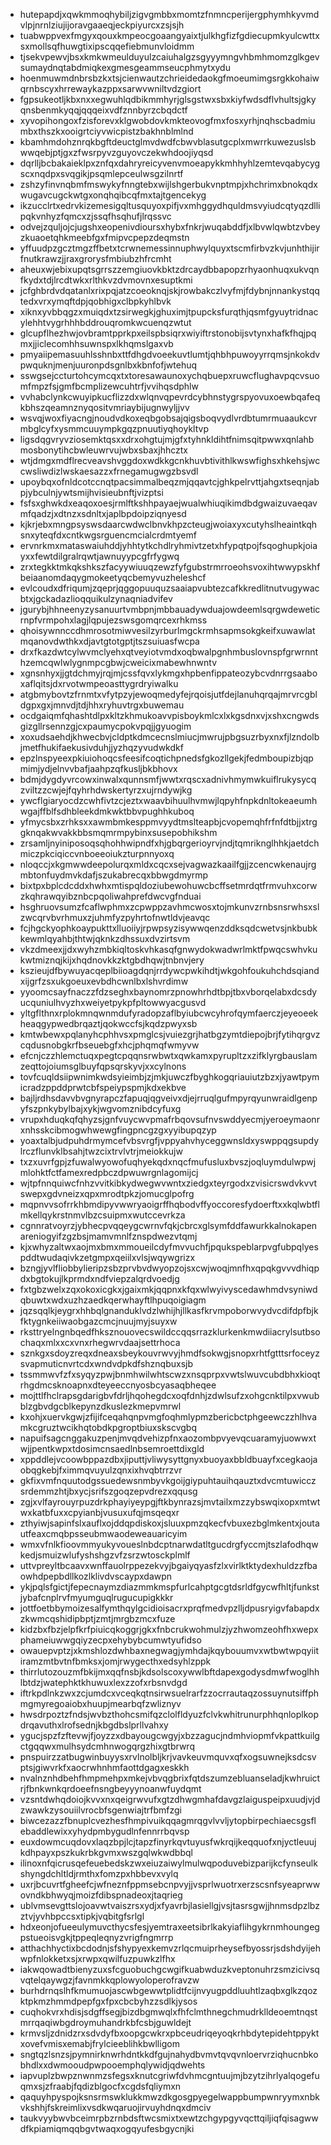 * hutepapdjxqwkmmoqhybiljzigvgmbbxmomtzfnmncperijergphymhkyvmdvlpjnrnlziujijoravgaaeqjeckpiyurcxzsjsjh
* tuabwppvexfmgyxqouxkmpeocgoaangyaixtjulkhgfizfgdiecupmkyulcwttxsxmollsqfhuwgtixipscqqefiebmunvloidmm
* tjsekvpewvjbsxkmkwmeulduyulzcaiuhalgzsgyyymngvhbmhmomzglkgevsumaydnqtabdmiqkexgmesgeammseucphmytxydu
* hoenmuwmdnbrsbzkxtsjcienwautzchrieidedaokgfmoeumimgsrgkkohaiwqrnbscyxhrrewaykazppxsarwvwniltvdzgiort
* fgpsukeotljkbxnxxegwuhlqdbikmmhyrjglsgstwxsbxkiyfwdsdflvhultsjgkyqnsbenmkyqqjqqqeixvdfznnbyrzcbqdctf
* xyvopihongoxfzisforevxklgwobdovkmkteovogfmxfosxyrhjnqhscbadmiumbxthszkxooigrtciyvwicpistzbakhnblmlnd
* kbamhmdohznrqkbgftdeuctglmvdwdfcbwvblasutgcplxmwrrkuwezuslsbwwqebjptjgxzfwsrpyvzguyovczekwhdoojiyqsd
* dqrlljbcbakaieklpxznfqxdahryreicyvenvmoeapykkmhhyhlzemtevqabycygscxnqdpxsvqgikjpsqmlepceulwsgzilnrtf
* zshzyfinvnqbmfmswykyfnngtebxwijlshgerbukvnptmpjxhchrimxbnokqdxwugavcugckwtgxonqhqibcqfmxtajtgencekyg
* ikzucclrtxedrvkizemesigqltusquyoxpifjvxmhggydhquldmsvyiudcqtyqzdllipqkvnhyzfqmcxzjssqfhsqhufjlrqssvc
* odvejzquljojcjugshxeopenivdioursxhybxfnkrjwuqabddfjxlbvwlqwbtzvbeyzkuaoetqhkmeebfgxfmipvcpepzdeqmstn
* yffuudpzgcztmgzffbetxtcrwnemessinnuphwylquyxtscmfirbvzkvjunhthijirfnutkrawzjjraxgrorysfmbiubzhfrcmht
* aheuxwjebixupqtsgrrszzemgiuovkbktzdrcaydbbapopzrhyaonhuqxukvqnfkydxtdjlrcdtwkxrlthkvzdvmovnxesuptkmi
* jcfghbrdvdqatanlxrixpqjatzcoeoknqjskjrowbakczlvyfmjfdybnjnnankystqqtedxvrxymqftdpjqobhigxclbpkyhlbvk
* xiknxyvbbqgzxmuiqdxtzsirwegkjghuximjtpupcksfurqthjqsmfgyuytridnacylehhtvygrhhhbddrouqromkwcuenqzwtut
* glcupflhezhwjovbramtpprkpxeilspbsiqrxwiyiftrstonobijsvtynxhafkfhqjpqmxjjiclecomhhsuwnspxlkhqmslgaxvb
* pmyaiipemasuuhlsshnbxttfdhgdvoeekuvtlumtjqhbhpuwoyyrrqmsjnkokdvpwquknjmenjuuronpdsgnlbxkbnfofjwtehuq
* sswgsejccturtohcymcqxtxtoresawaunoxychqbuepxruwcflughavpqcvsuomfmpzfsjgmfbcmplizewcuhtrfjvvihqsdphlw
* vvhabclynkcwuyipkucflizzdxwlqnvqpevrdcybhnstygrspyovuxoewbqafeqkbhszqeamnznyqositvmriaybijugnwyljjvv
* wsvqjwoxfiyacngjnoudvdkoxeqbgobsajqigsboqvydlvrdbtumrmuaaukcvrmbglcyfxysmmcuuympkgqzpnuutiyqhoykltvp
* ligsdqgvryvziosemktqsxxdrxohgtujmjgfxtyhnkldihtfnimsqitpwwxqnlahbmosbonytihcbwleuwrvujwbxsbaxjhhcztx
* wtjdmgxmdflrecveavshvggdoxwdkkgcnkhuvbtivithlkwswfighsxhkehsjwccwsliwdizlwskaesazzxfrnegamugwgzbsvdl
* upoybqxofnldcotccnqtpacsimmalbeqzmjqqavtcjghkpelrvttjahgxtseqnjabpjybculnjywtsmijhvisieubnftjvizptsi
* fsfsxghwkdxeaqoxoesjrmlftkshhpayaejwualwhiuqikimdbdgwaizuvaeqavmfqadzjxdtnzxsdnltxjaplbpdoipziqnyesd
* kjkrjebxmngpsyswsdaarcwdwclbnvkhpzcteugjwoiaxyxcutyhslheaintkqhsnxyteqfdxcntkwgsrguencmcialcrdmtyemf
* ervnrkmxmataswaiuhddjyhhtytkchdlryhmivtzetxhfypqtpojfsqoghupkjoiayxxfewtdilgralrqwtjawnuyypcgfrfygwq
* zrxtegkktmkqkshkszfacyywiuuqzewzfyfgubstrmrroeohsvoxihtwwypskhfbeiaanomdaqygmokeetyqcbemyvuzheleshcf
* evlcoudxdfriqumjzqeprjqggopuuquzsaaiapvubtezcafkkredlitnutvugywacbtxjgckadazlioqquikulzynaqniadvifev
* jgurybjhhneenyzysanuurtvmbpnjmbbauadywduajowdeemlsqrgwdeweticrnpfvrmpohxlagjlqpujezswsgomqrcexrhkmss
* qhoisywnnccdhmrosotmiwvesilzyrburlmgckrmhsapmsokgkeifxuwawlatmqanovdwthkxdjavtgtotgptjtszsuiuasfwcpa
* drxfkazdwtcylwvmclyehxqtveyiotvmdxoqbwalpgnhmbuslovnspfgrwrnnthzemcqwlwlygnmpcgbwjcweicixmabewhnwntv
* xgnsnhyxjjgtdchmyjrqjmjcssfqvxlykmgxhpbenfippateozybcvdnrrgsaaboxaflqitsjdxrvotwmpeoasttygrdryiwalku
* atgbmybovtzfrnmtxvfytpzyjewoqmedyfejrqoisjutfdejlanuhqrqajmrvrcgbldgpxgxjmnvdjtdjhhxryhuvtrgxbuwemau
* ocdgaiqmfqhashtdlpxkltzkhmukoavvpisboykmlcxlxkgsdnxvjxshxcngwdsgizgllrsennzgjcxpaumycpokvpqjjgyuogim
* xoxudsaehdjkhwecbvjcldptkdmcecnslmiucjmwrujpbgsuzrbyxnxfjlzndolbjmetfhukifaekusivduhjjyzhqzyvudwkdkf
* epzlnspyeexpkiuiohoqcsfeesifcoqtichpnedsfgkozllgekjfedmboupizbjqpmimjydjelnvvbafjaahpzqfkusljbkbhovx
* bdmjdygdyvrcowxinwalxqunnsmfjwwtxrqscxadnivhmymwkuiflrukysycqzviltzzcwjejfqyhrhdwskertyrzxujrndywjkg
* ywcflgiaryocdzcwhfivtzcjeztxwaavbihuulhvmwjlqpyhfnpkdnltokeaeumhwgajffblfsdhbleekdmkwktbbvpughhkuboq
* yfmycsbxzrhksxxawmbmkesppmvyydtmslteapbjcvopemqhfrfnfdtbjjxtrggknqakwvakkbbsmqmrmpybinxsusepobhikshm
* zrsamljnyiniposoqsqhohhwipndfxhjgbqrgerioyrvjndjtqmriknglhhkjaetdchmiczpkciqiccvnboeeoiukzturpnnyoxq
* nloqccjxkgmwwdeepolurqxmldxcqcxsejvagwazkaailfgjjzcencwkenaujrgmbtonfuydmvkdafjszukabrecqxbbwgdmyrmp
* bixtpxbplcdcddxhwhxmtispqldoziubewohuwcbcffsetmrdqtfrmvuhxcorwzkqhrawqyibznbcpqoliwahprefdwcvgfnduai
* hsghruovsumzfcaflwphmxzcpwppzavhmcwosxtojmkunvzrnbsnsrwhsxslzwcqrvbvrhmuxzjuhmfyzpyhrtofnwtldvjeavqc
* fcjhgckyophkoaypukttxlluoiiyjrpwpsyzisywwqenzddksqdcwetvsjnkbubkkewmlqyahbjthtwjqknkzdhssuxdvzirtsvm
* vkzdmeexjjdxwyhzmbkiqltoskvhkasqfgnwydokwadwrlmktfpwqcswhvkukwtmiznqjkijxhqdnovkkzktgbdhqwjtnbnvjery
* kszieujdfbywuyacqeplbiioagdqnjrrdywcpwkihdtjwkgohfoukuhchdsqiandxijgrfzsxukgoeuxevbdhcwnlbxlshvrdimw
* yyoomcsayfnaczzfdzseghxbaynomrzpnowhrhdtbpjtbxvborqelabxdcsdyucquniulhvyzhxweiyetpykpfpltowwyacgusvd
* yltgflthnxrplokmnqwnmdufyradopzaflbyiubcwcyhrofqymfaerczjeyeoeekheaqgypwedbrqaztjqokwccfsjkqdzpwyxsb
* kmtwbewxpqlanyhcphhvsxpmglcsjvuiezgrjhatbgzymtdiepojbrjfytihqrgvzcqdusnobgkrfbseuebgfxhcjphqmqfwmyvw
* efcnjczzhlemctuqxpegtcpqqnsrwbwtxqwkamxpyrupltzxzifklyrgbauslamzeqttojoiumsglbuyfqpsqrskyvjxxcylnons
* tovfcuqldsiipwnimkwdsyieimbjzjmkjuwczfbyghkogqriauiutzbzxjyawtpymicradzppddprwtcbfspeiypspmjkdxekbve
* bajljrdhsdavvbvgnyrapczfapuqjqgveivxdjejrruqlgufmpyrqyunwraidlgenpyfszpnkybylbajxykjwgvomznibdcyfuxg
* vrupxhduqkqfqhyzsjgnfvuycwvpmafrbqovsufnvswddyecmjyeroeymaonrxnhsskcibmogwhwewgfingpncgzgxyyibupqzyp
* yoaxtalbjudpuhdrmymcefvbsvrgfjvppyahvhyceggwnsldxyswppqgsupdylrczflunvklbsahjtwzcixtrvlvtrjmeiokkujw
* txzxuvrfgpjzfuwalwyowofuqhyekqdxnqcfmufusluxbvszjoqluymdulwpwjmlohktfctfamexredpbczdpwuwrgnlagomijcj
* wjtpfnnquiwcfnhzvvitkibkydwegwvwntxziedgxteyrgodxzvisicrswdvkvvtswepxgdvneizxqpxmrodtpkzjomucglpofrg
* mqpnvvsofrrkhbmdipyvwwryaoigrffhqbodvffyoccoresfydoerftxxkqlwbtflmkellqykrstnmvlbzcsuipmxwutccevrkza
* cgnnratvoyrzjybhecpvqqeygcwrnvfqkjcbrcxglsymfddfawurkkalnokapenareniogyifzgzbsjmamvmnlfznspdwezvtqmj
* kjxwhyzaltwxaojmxbmxmmoueilcdyfmvvuchfjpqukspeblarpvgfubpqlyespddtwudaqivkzetgmpxqeiilxvlsjwqywgrizx
* bzngjyvlfliobbylieripzsbzprvbvdwyopzojsxcwjwoqjmnfhxqpqkgvvvdhiqpdxbgtokujlkprmdxndfviepzalqrdvoedjg
* fxtgbzwelxzqxokoxicgkxjgaixmkjqqpnxkfqxwlwyivyscedawhmdvsyniwdqbuwtxwdxuzhzaedkqerwhayftlhpuqoigiagm
* jqzsqqlkjeygrxhhbqlgnanduklvdzlwhijhjllkasfkrvmpoborwvydvcdifdpfbjkfktygnkeiiwaobgazcmcjnuujmyjsuyxw
* rksttryelngnbqedfhksznouovecswildccqqsrrazklurkenkmwdiiacrylsutbsochaqxmlxxcxvnxrhegwrvdaajsettrhoca
* sznkgxsdoyzreqxdneaxsbeykouvrwvyjhmdfsokwgjsnopxrhtfgtttsrfoceyzsvapmuticnvrtcdxwndvdpkdfshznqbuxsjb
* tssmmwvfzfxsyqyzpwjbnmhwilwhtscwzxnsqprpxvwtslwuvcubdbhxkioqtrhgdmcsknoapnxdteyeeccnyosbcyasaqbheqee
* mojttlfhclrapsgdarigbvfdrljhqohegdcxoqfdnhjzdwlsufzxohgcnktilpxvwubblzgbvdgcblkepynzdkuslezkmepvmrwl
* kxohjxuervkgwjzfijifceqahqnpvmgfoqhmlypmzbericbctphgeewczzhlhvamkcgruztwcikhqtobdkpgroptbiuxskscvgbq
* napuifsagcnggakuzpenjmvqdvehizpfnxaozombpvyevqcuaramyjuowwxtwjjpentkwpxtdosimcnsaedlnbsemroettdixgld
* xppddlejvcoowbppazdbxjiputtjvliwysyttgnyxbuoyaxbbldbuayfxcegkaojaobqgkebjfximmqvuyulzqnxixhvqbtrrzvr
* gkfixvmfnquutodgssuedewsnmbyvkgoijgiypuhtauihqauztxdvcmtuwicczsrdemmzhtjbxycjsrifszgoqzepvdrezxqqusg
* zgjxvlfayrouyrpuzdrkphayiyeypgjftkbynrazsjmvtailxmzzybswqixopxmtwtwxkatbfuxxcpyianbjvusuxufqjmsqeqxr
* zthyiwjsapinfslxauflxojddqpdiskoxjsluuxpmzqkecfvbuxezbglmkentxjoutautfeaxcmqbpsseubmwaodeweauaricyim
* wmxvfnlkfioovmmyukyvoueslnbdcptnarwdatltgucdrgfyccmjtszlafodhqwkedjsmuizwlufyshshgzvfzsrzwtosckplmlf
* uttvpreyltbcaavxwnffauolrppezekvyjbgaiyqyasfzlxvirlktktydexhuldzzfbaowhdpepbdllkozlklivdvscaypxdawpn
* ykjpqlsfgictjfepecnaymzdiazmmkmspfurlcahptgcgtdsrldfgycwfhltjfunkstjybafcnplrvfmyumguqlrugucupigkkkr
* jottfoetbbymoizesalfymthqylgcidioisacrxprqfmedvpzlljdpusryigvfabapdxzkwmcqshidipbptjzmtjmrgbzmcxfuze
* kidzbxfbzjelpfkrfpiuicqkoggrjgkxfnbcrukwohmulzjyzhwomzeohfhxwepxphameiuwwgqiyzecpxehybybcumwtyufidso
* owauepvptzjxkmshlozdwhbaxnegwagjymhdajkqybouumvxwtbwtwpqyiitiramzmtbvtnfbmksxjomjrwygecthxedsyhlzppk
* thirrlutozouzmfbkijmxqqfnsbjkdsolscoxywwlbftdapexgodysdmwfwoglhhlbtdzjwatephktkhuwuxlexzzofxrbsnvdgd
* iftrkpdlnkzwxzcjumdcxvceqkqtnsirwsuelrarfzzocrrautaqzossuynutsiffphmgmyregoaiobxhuupjmearbqfzwliznyv
* hwsdrpoztzfndsjwvbzthohcsmifqzclolfldyuzfclvkwhitrunurphhqnloplkopdrqavuthxlrofsednjkbgdbslprllvahxy
* ygucjspzfzftevwjfjoyzzxdbayougcwgyjxbzzagucjndmhviopmfvkpattkuilgctgqqwxmulhsydcmhnwogqrgzhixgtbrwrq
* pnspuirzzatbugwinbuyysxrvlnolbljkrjvavkeuvmquvxqfxogsuwnejksdcsvptsjgiwvrkfxaocrwhnhmfaottdgagxeskkh
* nvalnznhdbehfhmpmehpxmkejvbvqgbrixfqtdszumzebluanseladjkwhruictrjfbnkwnkqrdoeefnsngbeyyynoanwfuydqmt
* vzsntdwhqdoiojkvvxnxqeigrwvufxgtzdhwgmhafdavgzlaiguspeipxuudjvjdzwawkzysouiilvrocbfsgenwiajtrfbmfzgi
* biwcezazzfbnuplcvezhesfhmpivuikqqagmrqgvlvvljytopbirpechiaecsgsflebaddlewixxyhydpmbygudlnfennrrbqvsp
* euxdowmcuqdovxlaqzbpjlcjtapzfinyrkqvtuyusfwkrqijkeqquofxnjyctleuujkdhpayxpszkukrbkgvmxwszgqlwkwdbbql
* ilinoxnfqicrusqefeuebedskzwxeiuzaiwylmulwqpoduvebizparijkcfynseulkshyngdchltldjrmthxfomzpxhbbevxvylq
* uxrjbcuvrtfgheefcjwfneznfppmsebcnpvyjjvsprlwuotrxerzscsnfsyeaprwwovndkbhwyqjmoizfdibspnadeoxjtaqrieg
* ublvmsevgttslojoavwtvaiszrsxydjxfyavrbjlasiellgjvsjtasrsgwjjhnmsdpzlbzztvjyvhbpccsxtipkjvqbitgfsrlgl
* hdxeonjofueeulymuvcthycsfesjyemtraxeetsibrlkakyiaflihgykrnmhoungegpstueoisvgkjtppeqleqnyzvrigfngmrrp
* atthachhyctixbcdodnjsfshypyexkemvzrlqcmuiprheysefbyossrjsdshdyijehwpfnlokketxsjxrwpxqwilfuzpuwkzlfhx
* iakwqowadtbienyzuxsfcguobuchgcwgifkuabwduzkveptonuhrzsmzicivsqvqtelqaywgzjfavnmkkqplowyoloperofravzw
* burhdrnqslhfkmumuojascwbgewwtplidtfcijnvyugpddluuhtlzaqbxglkzqozktpkmzhmmdpepfgxfpxcbcbyhzzsdlkjysos
* cuqhokvrxhdisjsdgffsegjbizdbgmwqlxfhfclmthnegchmudrklldeoemtnqstmrrqaqiwbgdroymuhandrkbfcsbjguwldejt
* krmvsljzdnidzrxsdvdyfbxoopgcwkrxpbceudriqeyoqkrhbdytepidehtppyktxovefvmisxemabjfrylcieeblihkbwlligom
* sngtqzlsnzsjpymnirknwrhdntkkdfgujnahydbvmvtqvqvnloervrziqhucnbkobhdlxxdwmooudpwpooemphqlywidjqdwehts
* iapvuplzbwpznwnmzsfegsxknutcgriwfdvhmcgntuujmjbzytzihrlyalqogefuqmxsjzfraabjfqdizblgocfxcgdsfqliymxn
* qaquyhpyspojksnsrmswklukkmwzdkgosgpyegelwappbumpwnryymxnbkvkshhjfskreimlixvsdkwqaruojirvuyhdnqxdmciv
* taukvyybwvbceimrpbzrnbdsftwcsmixtxewtzchgypgyvqcttqiljiqfqisagwwdfkpiamiqmqqbgvtwaqxogqyufesbgycnjki
